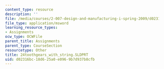 ```yaml
---
content_type: resource
description: ''
file: /media/courses/2-007-design-and-manufacturing-i-spring-2009/d02316bc18d625a0e0969b7d937b8cfb_24toothgears_with_string.SLDPRT
file_type: application/msword
learning_resource_types:
- Assignments
ocw_type: OCWFile
parent_title: Assignments
parent_type: CourseSection
resourcetype: Other
title: 24toothgears_with_string.SLDPRT
uid: d02316bc-18d6-25a0-e096-9b7d937b8cfb
---
```

